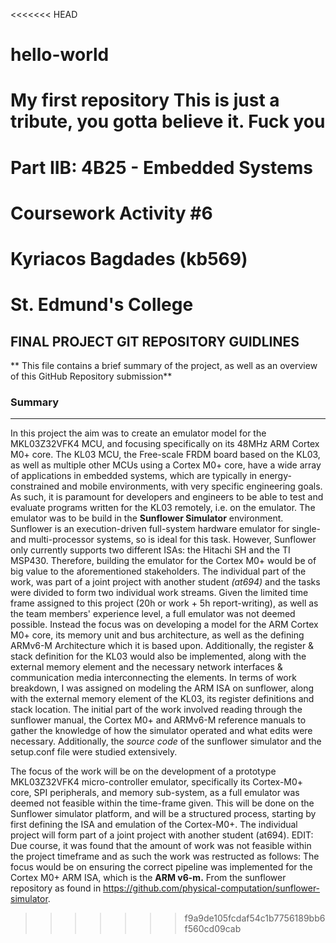 <<<<<<< HEAD
# hello-world
My first repository
This is just a tribute, you gotta believe it. 
Fuck you
=======
# Part IIB: 4B25 - Embedded Systems #
# Coursework Activity #6 #
# Kyriacos Bagdades (kb569) #
# St. Edmund's College #
## FINAL PROJECT GIT REPOSITORY GUIDLINES ## 
** This file contains a brief summary of the project, as well as an overview of this GitHub Repository submission**
### Summary ###
---
In this project the aim was to create an emulator model for the MKL03Z32VFK4 MCU, and focusing specifically on its 48MHz ARM Cortex M0+ core.
The KL03 MCU, the Free-scale FRDM board based on the KL03, as well as multiple other MCUs using a Cortex M0+ core, have a wide array of applications in 
embedded systems, which are typically in energy-constrained and mobile environments, with very specific engineering goals. As such, it is paramount for developers
and engineers to be able to test and evaluate programs written for the KL03 remotely, i.e. on the emulator. The emulator was to be build in the **Sunflower Simulator** environment.
Sunflower is an execution-driven full-system hardware emulator for single- and multi-processor systems, so is ideal for this task. However, Sunflower only currently 
supports two different ISAs: the Hitachi SH and the TI MSP430. Therefore, building the emulator for the Cortex M0+ would be of big value to the aforementioned stakeholders.
The individual part of the work, was part of a joint project with another student *(at694)* and the tasks were divided to form two individual work streams. 
Given the limited time frame assigned to this project (20h or work + 5h report-writing), as well as the team members' experience level, a full emulator 
was not deemed possible. Instead the focus was on developing a model for the ARM Cortex M0+ core, its memory unit and bus architecture, as well as the defining 
ARMv6-M Architecture which it is based upon. Additionally, the register & stack definition for the KL03 would also be implemented, along with the external memory element 
and the necessary network interfaces & communication media interconnecting the elements. In terms of work breakdown, I was assigned on modeling the ARM ISA on sunflower, 
along with the external memory element of the KL03, its register definitions and stack location. The initial part of the work involved reading through the sunflower manual,
the Cortex M0+ and ARMv6-M reference manuals to gather the knowledge of how the simulator operated and what edits were necessary. Additionally, the *source code* of the sunflower
simulator and the setup.conf file were studied extensively. 


The focus of the work will be on the development of a prototype MKL03Z32VFK4 micro-controller emulator, specifically its Cortex-M0+ core, SPI peripherals, and memory sub-system, as a full emulator was deemed not feasible within the time-frame given.
This will be done on the Sunflower simulator platform, and will be a structured process, starting by first defining the ISA and emulation of the Cortex-M0+. The individual project will form part of a joint project with another student (at694). 
EDIT: Due course, it was found that the amount of work was not feasible within the project timeframe and as such the work was restructed as follows: The focus would be on ensuring the correct pipeline was implemented for the Cortex M0+ ARM ISA, which
 is the **ARM v6-m.** From the sunflower repository as found in https://github.com/physical-computation/sunflower-simulator. 
>>>>>>> f9a9de105fcdaf54c1b7756189bb6f560cd09cab

